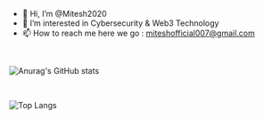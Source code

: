 - 👋 Hi, I’m @Mitesh2020
- 👀 I’m interested in Cybersecurity & Web3 Technology
- 📫 How to reach me here we go : miteshofficial007@gmail.com

<!---
Mitesh2020/Mitesh2020 is a ✨ special ✨ repository because its `README.md` (this file) appears on your GitHub profile.
You can click the Preview link to take a look at your changes.
--->
<br>
  
![Anurag's GitHub stats](https://github-readme-stats.vercel.app/api?username=Mitesh2020&show_icons=true&theme=dark)

<br>

![Top Langs](https://github-readme-stats.vercel.app/api/top-langs/?username=Mitesh2020&size_weight=0.1&count_weight=0.1)

